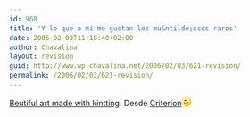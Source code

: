 ```yaml
---
id: 968
title: 'Y lo que a mi me gustan los mu&ntilde;ecos raros'
date: 2006-02-03T11:18:40+02:00
author: Chavalina
layout: revision
guid: http://www.wp.chavalina.net/2006/02/03/621-revision/
permalink: /2006/02/03/621-revision/
---
```

<a href="http://www.yumlum.com/galleries/knitwear/knitwear_art.htm" target="_blank">Beutiful art made with kintting</a>. Desde <a href="http://www.criteriondg.info/wordpress/archives/2006/02/03/munecos-de-trapo/" target="_blank">Criterion</a>![emo](/imagenes/emoticonos/sonrisa.gif)